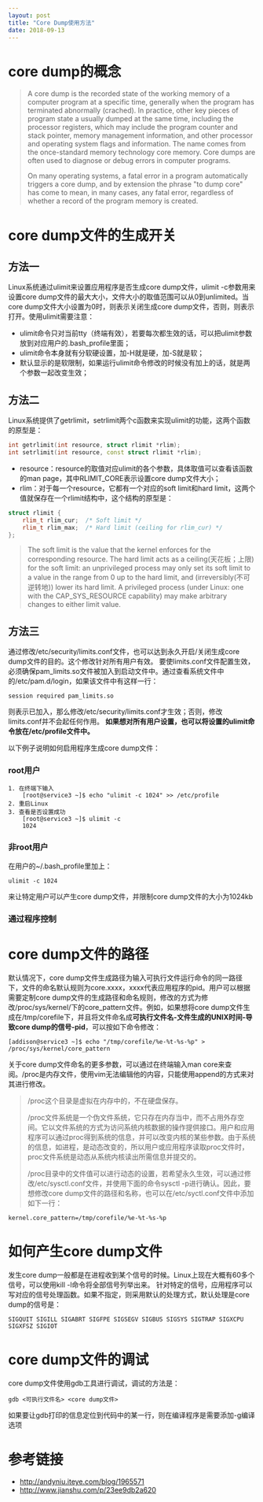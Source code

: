 ```yaml
---
layout: post
title: "Core Dump使用方法"
date: 2018-09-13
---
```


# core dump的概念

> A core dump is the recorded state of the working memory of a computer program at a specific time, generally when the program has terminated abnormally (crached). In practice, other key pieces of program state a usually dumped at the same time, including the processor registers, which may include the program counter and stack pointer, memory management information, and other processor and operating system flags and information. The name comes from the once-standard memory technology core memory. Core dumps are often used to diagnose or debug errors in computer programs.
>
> On many operating systems, a fatal error in a program automatically triggers a core dump, and by extension the phrase "to dump core" has come to mean, in many cases, any fatal error, regardless of whether a record of the program memory is created.

# core dump文件的生成开关

## 方法一

Linux系统通过ulimit来设置应用程序是否生成core dump文件，ulimit -c参数用来设置core dump文件的最大大小，文件大小的取值范围可以从0到unlimited。当core dump文件大小设置为0时，则表示关闭生成core dump文件，否则，则表示打开。使用ulimit需要注意：

* ulimit命令只对当前tty（终端有效），若要每次都生效的话，可以把ulimit参数放到对应用户的.bash_profile里面；
* ulimit命令本身就有分软硬设置，加-H就是硬，加-S就是软；
* 默认显示的是软限制，如果运行ulimit命令修改的时候没有加上的话，就是两个参数一起改变生效；

## 方法二
 
Linux系统提供了getrlimit，setrlimit两个c函数来实现ulimit的功能，这两个函数的原型是：

```cpp
int getrlimit(int resource, struct rlimit *rlim);
int setrlimit(int resource, const struct rlimit *rlim);
```
    
* resource：resource的取值对应ulimit的各个参数，具体取值可以查看该函数的man page，其中RLIMIT_CORE表示设置core dump文件大小；
* rlim：对于每一个resource，它都有一个对应的soft limit和hard limit，这两个值就保存在一个rlimit结构中，这个结构的原型是：

```cpp
struct rlimit {
    rlim_t rlim_cur;  /* Soft limit */
    rlim_t rlim_max;  /* Hard limit (ceiling for rlim_cur) */
};
```
    
> The soft limit is the value that the kernel enforces for the corresponding resource. The hard limit acts as a ceiling(天花板；上限) for the soft limit: an unprivileged process may only set its soft limit to a value in the range from 0 up to the hard limit, and (irreversibly(不可逆转地)) lower its hard limit. A privileged process (under Linux: one with the CAP_SYS_RESOURCE capability) may make arbitrary changes to either limit value.

## 方法三

通过修改/etc/security/limits.conf文件，也可以达到永久开启/关闭生成core dump文件的目的。这个修改针对所有用户有效。
要使limits.conf文件配置生效，必须确保pam_limits.so文件被加入到启动文件中。通过查看系统文件中的/etc/pam.d/login，如果该文件中有这样一行：

```
session required pam_limits.so
```

则表示已加入，那么修改/etc/security/limits.conf才生效；否则，修改limits.conf并不会起任何作用。
**如果想对所有用户设置，也可以将设置的ulimit命令放在/etc/profile文件中。**

以下例子说明如何启用程序生成core dump文件：
### root用户
    
    1. 在终端下输入
        [root@service3 ~]$ echo "ulimit -c 1024" >> /etc/profile
    2. 重启Linux
    3. 查看是否设置成功
        [root@service3 ~]$ ulimit -c
        1024

### 非root用户
在用户的~/.bash_profile里加上：
    
    ulimit -c 1024
    
来让特定用户可以产生core dump文件，并限制core dump文件的大小为1024kb

### 通过程序控制


# core dump文件的路径
默认情况下，core dump文件生成路径为输入可执行文件运行命令的同一路径下，文件的命名默认规则为core.xxxx，xxxx代表应用程序的pid。用户可以根据需要定制core dump文件的生成路径和命名规则，修改的方式为修改/proc/sys/kernel/下的core_pattern文件。例如，如果想将core dump文件生成在/tmp/corefile下，并且将文件命名成**可执行文件名-文件生成的UNIX时间-导致core dump的信号-pid**，可以按如下命令修改：

    [addison@service3 ~]$ echo "/tmp/corefile/%e-%t-%s-%p" > /proc/sys/kernel/core_pattern

关于core dump文件命名的更多参数，可以通过在终端输入man core来查阅。/proc是内存文件，使用vim无法编辑他的内容，只能使用append的方式来对其进行修改。
> /proc这个目录是虚拟在内存中的，不在硬盘保存。
>
> /proc文件系统是一个伪文件系统，它只存在内存当中，而不占用外存空间。它以文件系统的方式为访问系统内核数据的操作提供接口。用户和应用程序可以通过proc得到系统的信息，并可以改变内核的某些参数。由于系统的信息，如进程，是动态改变的，所以用户或应用程序读取proc文件时，proc文件系统是动态从系统内核读出所需信息并提交的。
>
> /proc目录中的文件值可以进行动态的设置，若希望永久生效，可以通过修改/etc/sysctl.conf文件，并使用下面的命令sysctl -p进行确认。因此，要想修改core dump文件的路径和名称，也可以在/etc/syctl.conf文件中添加如下一行：

    kernel.core_pattern=/tmp/corefile/%e-%t-%s-%p


# 如何产生core dump文件
发生core dump一般都是在进程收到某个信号的时候。Linux上现在大概有60多个信号，可以使用kill -l命令将全部信号列举出来。 
针对特定的信号，应用程序可以写对应的信号处理函数。如果不指定，则采用默认的处理方式，默认处理是core dump的信号是：

    SIGQUIT SIGILL SIGABRT SIGFPE SIGSEGV SIGBUS SIGSYS SIGTRAP SIGXCPU SIGXFSZ SIGIOT


# core dump文件的调试
core dump文件使用gdb工具进行调试，调试的方法是：

    gdb <可执行文件名> <core dump文件>

如果要让gdb打印的信息定位到代码中的某一行，则在编译程序是需要添加-g编译选项

# 参考链接
- http://andyniu.iteye.com/blog/1965571
- http://www.jianshu.com/p/23ee9db2a620